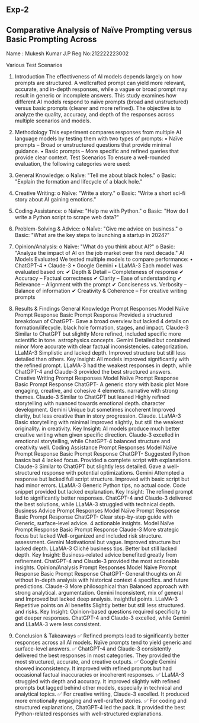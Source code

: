 ## Exp-2 

## Comparative Analysis of Naïve Prompting versus Basic Prompting Across 

Name : Mukesh Kumar J.P 
Reg No:212222223002 

Various Test Scenarios 
1.	Introduction 
The effectiveness of AI models depends largely on how prompts are structured. A wellcrafted prompt can yield more relevant, accurate, and in-depth responses, while a vague or broad prompt may result in generic or incomplete answers. This study examines how different AI models respond to naïve prompts (broad and unstructured) versus basic prompts (clearer and more refined). The objective is to analyze the quality, accuracy, and depth of the responses across multiple scenarios and models. 
2.	Methodology 
This experiment compares responses from multiple AI language models by testing them with two types of prompts: 
•	Naïve prompts – Broad or unstructured questions that provide minimal guidance. 
•	Basic prompts – More specific and refined queries that provide clear context. 
Test Scenarios 
To ensure a well-rounded evaluation, the following categories were used: 
1.	General Knowledge: 
o	Naïve: "Tell me about black holes." o 	Basic: "Explain the formation and lifecycle of a black hole." 
2.	Creative Writing: 
o	Naïve: "Write a story." o Basic: "Write a short sci-fi story about AI gaining emotions." 
3.	Coding Assistance: 
o Naïve: "Help me with Python." o Basic: "How do I write a Python script to scrape web data?" 
4.	Problem-Solving & Advice: 
o	Naïve: "Give me advice on business." 
o	Basic: "What are the key steps to launching a startup in 2024?" 
5.	Opinion/Analysis: 
o 	Naïve: "What do you think about AI?" o 	Basic: "Analyze the impact of AI on the job market over the next decade." 
AI Models Evaluated 
We tested multiple models to compare performance: 
•	ChatGPT-4 
•	Claude-3 
•	Google Gemini 
•	LLaMA-3 
Each model was evaluated based on: 
✔	Depth & Detail – Completeness of response 
✔	Accuracy – Factual correctness 
✔	Clarity – Ease of understanding 
✔	Relevance – Alignment with the prompt 
✔	Conciseness vs. Verbosity – Balance of information 
✔	Creativity & Coherence – For creative writing prompts 
  
3. Results & Findings 
General Knowledge Prompt Responses 
Model 	Naïve Prompt Response 	Basic Prompt Response 
Provided a structured breakdown of 
ChatGPT- Gave a broad overview but lacked 
4 	details on formation/lifecycle. 	black hole formation, stages, and 
impact. 
Claude-3 Similar to ChatGPT but slightly 	More refined, included specific 
	more scientific in tone. 	astrophysics concepts. 
Gemini 	Detailed but contained minor 	More accurate with clear 
	factual inconsistencies. 	categorization. 
LLaMA-3 Simplistic and lacked depth. 	Improved structure but still less 
detailed than others. 
Key Insight: All models improved significantly with the refined prompt. LLaMA-3 had the weakest responses in depth, while ChatGPT-4 and Claude-3 provided the best structured answers. 
Creative Writing Prompt Responses 
Model 	Naïve Prompt Response 	Basic Prompt Response 
ChatGPT- A generic story with basic plot 	More engaging, creative, and cohesive 
4 	elements. 	narrative with strong themes. 
Claude-3 Similar to ChatGPT but leaned Highly refined storytelling with nuanced towards emotional depth. character development. 
Gemini 	Unique but sometimes incoherent Improved clarity, but less creative than in story progression. 	Claude. 
LLaMA-3 Basic storytelling with minimal 	Improved slightly, but still the weakest originality. 	in creativity. 
Key Insight: AI models produce much better creative writing when given specific direction. Claude-3 excelled in emotional storytelling, while ChatGPT-4 balanced structure and creativity well. 
Coding Assistance Prompt Responses 
Model 	Naïve Prompt Response 	Basic Prompt Response 
ChatGPT- Suggested Python basics but 
4 	lacked focus. 	Provided a complete script with explanations. 
Claude-3 Similar to ChatGPT but slightly less detailed. 	Gave a well-structured response with potential optimizations. 
Gemini 	Attempted a response but lacked full script structure. 	Improved with basic script but had minor errors. 
LLaMA-3 Generic Python tips, no actual code. 	Code snippet provided but lacked explanation. 
Key Insight: The refined prompt led to significantly better responses. ChatGPT-4 and Claude-3 delivered the best solutions, while LLaMA-3 struggled with technical depth. 
Business Advice Prompt Responses 
Model 	Naïve Prompt Response 	Basic Prompt Response 
ChatGPT-	Clear step-by-step guide with 
Generic, surface-level advice. 
4 	actionable insights. 
Model 	Naïve Prompt Response 	Basic Prompt Response 
Claude-3 	More strategic focus but lacked 	Well-organized and included risk structure. 	assessment. 
Gemini 	Motivational but vague. 	Improved structure but lacked depth. 
LLaMA-3 Cliché business tips. 	Better but still lacked depth. 
Key Insight: Business-related advice benefited greatly from refinement. ChatGPT-4 and Claude-3 provided the most actionable insights. 
Opinion/Analysis Prompt Responses 
Model 	Naïve Prompt Response 	Basic Prompt Response 
ChatGPT- General thoughts on AI without In-depth analysis with historical context 
4 	specifics. 	and future predictions. 
Claude-3 	More philosophical than 	Balanced approach with strong analytical. 	argumentation. 
Gemini Inconsistent, mix of general and Improved but lacked deep analysis. insightful points. 
LLaMA-3 Repetitive points on AI benefits 	Slightly better but still less structured. and risks. 
Key Insight: Opinion-based questions required specificity to get deeper responses. 
ChatGPT-4 and Claude-3 excelled, while Gemini and LLaMA-3 were less consistent. 
  
4. Conclusion & Takeaways 
✅ Refined prompts lead to significantly better responses across all AI models. Naïve prompts tend to yield generic and surface-level answers. 
✅ ChatGPT-4 and Claude-3 consistently delivered the best responses in most categories. They provided the most structured, accurate, and creative outputs. 
✅ Google Gemini showed inconsistency. It improved with refined prompts but had occasional factual inaccuracies or incoherent responses. 
✅ LLaMA-3 struggled with depth and accuracy. It improved slightly with refined prompts but lagged behind other models, especially in technical and analytical topics. 
✅ For creative writing, Claude-3 excelled. It produced more emotionally engaging and well-crafted stories. 
✅ For coding and structured explanations, ChatGPT-4 led the pack. It provided the best Python-related responses with well-structured explanations. 
 
